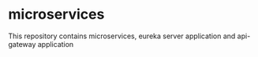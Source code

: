 # microservices
This repository contains microservices, eureka server application and api-gateway application

